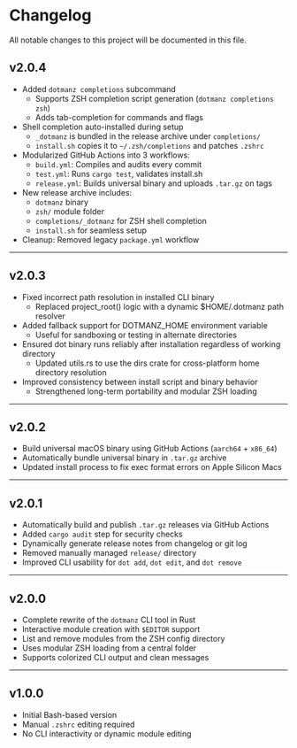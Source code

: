 # Changelog

All notable changes to this project will be documented in this file.

## v2.0.4

- Added `dotmanz completions` subcommand
  - Supports ZSH completion script generation (`dotmanz completions zsh`)
  - Adds tab-completion for commands and flags
- Shell completion auto-installed during setup
  - `_dotmanz` is bundled in the release archive under `completions/`
  - `install.sh` copies it to `~/.zsh/completions` and patches `.zshrc`
- Modularized GitHub Actions into 3 workflows:
  - `build.yml`: Compiles and audits every commit
  - `test.yml`: Runs `cargo test`, validates install.sh
  - `release.yml`: Builds universal binary and uploads `.tar.gz` on tags
- New release archive includes:
  - `dotmanz` binary
  - `zsh/` module folder
  - `completions/_dotmanz` for ZSH shell completion
  - `install.sh` for seamless setup
-  Cleanup: Removed legacy `package.yml` workflow

---

## v2.0.3
- Fixed incorrect path resolution in installed CLI binary
    - Replaced project_root() logic with a dynamic $HOME/.dotmanz path resolver
- Added fallback support for DOTMANZ_HOME environment variable
    - Useful for sandboxing or testing in alternate directories
- Ensured dot binary runs reliably after installation regardless of working directory
    - Updated utils.rs to use the dirs crate for cross-platform home directory resolution
- Improved consistency between install script and binary behavior
    - Strengthened long-term portability and modular ZSH loading

---

## v2.0.2

- Build universal macOS binary using GitHub Actions (`aarch64` + `x86_64`)
- Automatically bundle universal binary in `.tar.gz` archive
- Updated install process to fix exec format errors on Apple Silicon Macs

---

## v2.0.1

- Automatically build and publish `.tar.gz` releases via GitHub Actions
- Added `cargo audit` step for security checks
- Dynamically generate release notes from changelog or git log
- Removed manually managed `release/` directory
- Improved CLI usability for `dot add`, `dot edit`, and `dot remove`

---

## v2.0.0

- Complete rewrite of the `dotmanz` CLI tool in Rust
- Interactive module creation with `$EDITOR` support
- List and remove modules from the ZSH config directory
- Uses modular ZSH loading from a central folder
- Supports colorized CLI output and clean messages

---

## v1.0.0

- Initial Bash-based version
- Manual `.zshrc` editing required
- No CLI interactivity or dynamic module editing
